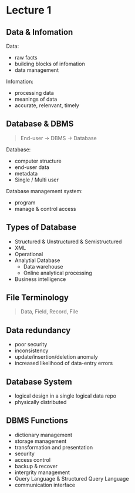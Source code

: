 # Lecture 1

## Data & Infomation

Data:

- raw facts
- building blocks of infomation
- data management

Infomation:

- processing data
- meanings of data
- accurate, relenvant, timely

## Database & DBMS

> End-user -> DBMS -> Database

Database:

- computer structure
- end-user data
- metadata
- Single / Multi user

Database management system:

- program
- manage & control access

## Types of Database

- Structured & Unstructured & Semistructured
- XML
- Operational
- Analytial Database
  - Data warehouse
  - Online analytical processing
- Business intelligence

## File Terminology

> Data, Field, Record, File

## Data redundancy

- poor security
- inconsistency
- update/insertion/deletion anomaly
- increased likelihood of data-entry errors

## Database System

- logical design in a single logical data repo
- physically distributed

## DBMS Functions

- dictionary management
- storage management
- transformation and presentation
- security
- access control
- backup & recover
- intergrity management
- Query Language & Structured Query Language
- communication interface
